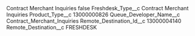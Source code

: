 <?xml version="1.0" encoding="UTF-8"?>
<CustomMetadata xmlns="http://soap.sforce.com/2006/04/metadata" xmlns:xsi="http://www.w3.org/2001/XMLSchema-instance" xmlns:xsd="http://www.w3.org/2001/XMLSchema">
    <label>Contract Merchant Inquiries</label>
    <protected>false</protected>
    <values>
        <field>Freshdesk_Type__c</field>
        <value xsi:type="xsd:string">Contract Merchant Inquiries</value>
    </values>
    <values>
        <field>Product_Type__c</field>
        <value xsi:type="xsd:string">13000000826</value>
    </values>
    <values>
        <field>Queue_Developer_Name__c</field>
        <value xsi:type="xsd:string">Contract_Merchant_Inquiries</value>
    </values>
    <values>
        <field>Remote_Destination_Id__c</field>
        <value xsi:type="xsd:string">13000004140</value>
    </values>
    <values>
        <field>Remote_Destination__c</field>
        <value xsi:type="xsd:string">FRESHDESK</value>
    </values>
</CustomMetadata>
